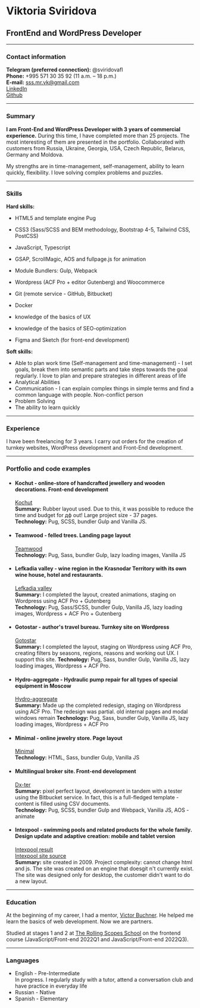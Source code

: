 # Viktoria Sviridova
## FrontEnd and WordPress Developer
* * *
### Contact information
**Telegram (preferred connection):** @sviridovafl   
**Phone:** +995 571 30 35 92 (11 a.m. – 18 p.m.)   
**E-mail:** sss.mr.vk@gmail.com   
[LinkedIn](https://www.linkedin.com/in/flsviridova/)  
[Github](https://github.com/klgdf)  
* * *
### Summary
**I am Front-End and WordPress Developer with 3 years of commercial experience.** During this time, I have completed more than 25 projects. The most interesting of them are presented in the portfolio. Collaborated with customers from Russia, Ukraine, Georgia, USA, Czech Republic, Belarus, Germany and Moldova.   

My strengths are in time-management, self-management, ability to learn quickly, flexibility. I love solving complex problems and puzzles.  
* * *
### Skills
**Hard skills:**
  - HTML5 and template engine Pug
  - CSS3 (Sass/SCSS and BEM methodology, Bootstrap 4-5, Tailwind CSS, PostCSS)
  - JavaScript, Typescript
  - GSAP, ScrollMagic, AOS and fullpage.js for animation
  - Module Bundlers: Gulp, Webpack

  - Wordpress (ACF Pro + editor Gutenberg) and Woocommerce

  - Git (remote service - GitHub, Bitbucket)
  - Docker

  - knowledge of the basics of UX
  - knowledge of the basics of SEO-optimization
  - Figma and Sketch (for front-end development)

**Soft skills:**
  - Able to plan work time (Self-management and time-management) - I set goals, break them into semantic parts and take steps towards the goal regularly. I love to plan and prepare strategies in different areas of life
  - Analytical Abilities
  - Communication - I can explain complex things in simple terms and find a common language with people. Non-conflict person
  - Problem Solving
  - The ability to learn quickly

* * *
### Experience
  I have been freelancing for 3 years. I carry out orders for the creation of turnkey websites, WordPress development and Front-End development.
* * *
### Portfolio and code examples
  - #### Kochut - online-store of handcrafted jewellery and wooden decorations. Front-end development  
    [Kochut](https://kochut.org/en/)  
    **Summary:** Rubber layout used. Due to this, it was possible to reduce the time and budget for дф out! Large project size - 37 pages.  
    **Technology:** Pug, SCSS, bundler Gulp and Vanilla JS.  
  - #### Teamwood - felled trees. Landing page layout
    [Teamwood](https://teamwood.pro/)  
    **Technology:** Pug, Sass, bundler Gulp, lazy loading images, Vanilla JS  
  - #### Lefkadia valley - wine region in the Krasnodar Territory with its own wine house, hotel and restaurants.  
    [Lefkadia valley](https://lefkadia.ru/)  
    **Summary:** I completed the layout, created animations, staging on Wordpress using ACF Pro + Gutenberg  
    **Technology:** Pug, Sass/SCSS, bundler Gulp, Vanilla JS, lazy loading images, Wordpress + ACF Pro + Gutenberg  
  - #### Gotostar - author's travel bureau. Turnkey site on Wordpress
    [Gotostar](https://gotostar.ru/en/home-2/)  
    **Summary:** I completed the layout, staging on Wordpress using ACF Pro, creating filters by seasons, regions, reasons and working out UX. I support this site. 
    **Technology:** Pug, Sass, bundler Gulp, Vanilla JS, lazy loading images, Wordpress + ACF Pro.
  - #### Hydro-aggregate - Hydraulic pump repair for all types of special equipment in Moscow
    [Hydro-aggregate](https://hydro-aggregate.ru/)  
    **Summary:** Made up the completed redesign, staging on Wordpress using ACF Pro. The redesign was partial. old internal pages and modal windows remain
    **Technology:** Pug, Sass, bundler Gulp, Vanilla JS, lazy loading images, Wordpress + ACF Pro 
  - #### Minimal - online jewelry store. Page layout  
    [Minimal](https://minimal.com.ua/ua/jewelry-collection/skazhi-tak/)  
    **Technology:** HTML, Sass, bundler Gulp, Vanilla JS  
  - #### Multilingual broker site. Front-end development  
    [Dx-ter](https://result.cf/dx-ter/)  
    **Summary:** pixel perfect layout, development in tandem with a tester using the Bitbucket service. In fact, this is a full-fledged template - content is filled using CSV documents.  
    **Technology:** Pug, SCSS, bundler Gulp and Webpack, Vanilla JS, AOS - animate  
  - #### Intexpool - swimming pools and related products for the whole family. Design update and adaptive creation: mobile and tablet version
    [Intexpool result](https://www.intexdev.xyz/)  
    [Intexpool site source](https://www.intexpool.ua/)  
    **Summary:** site created in 2009. Project complexity: cannot change html and js. The site was created on an engine that doesgit n't currently exist. The site was designed only for desktop, the customer didn't want to do a new layout.  
* * *
### Education
At the beginning of my career, I had a mentor, [Victor Buchner](https://freelancehunt.com/freelancer/welcomehom3.html). He helped me learn the basics of web development. Now we are partners.

Studied at stages 1 and 2 at [The Rolling Scopes School](https://rs.school/) on the frontend course (JavaScript/Front-end 2022Q1 and JavaScript/Front-end 2022Q3).
* * *
### Languages
  - English - Pre-Intermediate  
  In progress. I regularly study with a tutor, attend a conversation club and have practice in everyday life
  - Russian - Native
  - Spanish - Elementary



